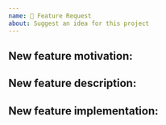```yaml
---
name: 💖 Feature Request
about: Suggest an idea for this project
---
```


## New feature motivation:

<!-- Describe the context, the use-case and the advantages of the feature request -->

## New feature description:

<!-- Describe the functional changes that would have to be made in Formatter -->

## New feature implementation:

<!-- Optionally describe the technical changes to be made in Formatter -->
